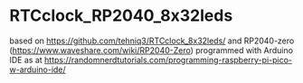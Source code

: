 # RTCclock_RP2040_8x32leds
based on https://github.com/tehniq3/RTCclock_8x32leds/ and RP2040-zero (https://www.waveshare.com/wiki/RP2040-Zero) programmed with Arduino IDE as at https://randomnerdtutorials.com/programming-raspberry-pi-pico-w-arduino-ide/ 
